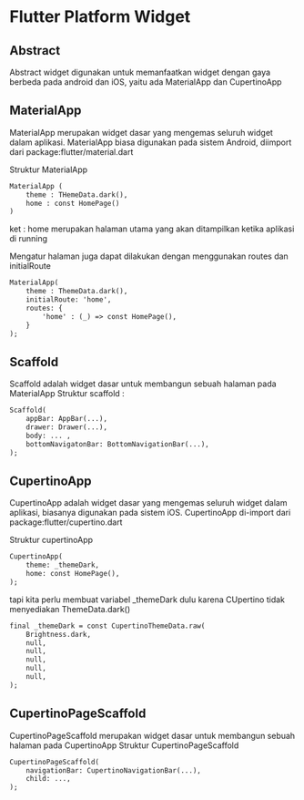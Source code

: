 # Flutter Platform Widget

## Abstract
Abstract widget digunakan untuk memanfaatkan widget dengan gaya berbeda pada android dan iOS, yaitu ada MaterialApp dan CupertinoApp

## MaterialApp
MaterialApp merupakan widget dasar yang mengemas seluruh widget dalam aplikasi. 
MaterialApp biasa digunakan pada sistem Android, diimport dari package:flutter/material.dart

Struktur MaterialApp
```markdown
MaterialApp (
    theme : THemeData.dark(),
    home : const HomePage()
)
```
ket : home merupakan halaman utama yang akan ditampilkan ketika aplikasi di running 

Mengatur halaman juga dapat dilakukan dengan menggunakan routes dan initialRoute
```markdown
MaterialApp(
    theme : ThemeData.dark(),
    initialRoute: 'home',
    routes: {
        'home' : (_) => const HomePage(),
    }
);
```

## Scaffold
Scaffold adalah widget dasar untuk membangun sebuah halaman pada MaterialApp
Struktur scaffold : 
```markdown
Scaffold(
    appBar: AppBar(...),
    drawer: Drawer(...),
    body: ... ,
    bottomNavigatonBar: BottomNavigationBar(...),
);
```

## CupertinoApp
CupertinoApp adalah widget dasar yang mengemas seluruh widget dalam aplikasi, biasanya digunakan pada sistem iOS. CupertinoApp di-import dari package:flutter/cupertino.dart

Struktur cupertinoApp
```markdown
CupertinoApp(
    theme: _themeDark,
    home: const HomePage(),
);
```
tapi kita perlu membuat variabel _themeDark dulu karena CUpertino tidak menyediakan ThemeData.dark()

```markdown
final _themeDark = const CupertinoThemeData.raw(
    Brightness.dark,
    null,
    null,
    null,
    null,
    null,
);
```

## CupertinoPageScaffold
CupertinoPageScaffold merupakan widget dasar untuk membangun sebuah halaman pada CupertinoApp
Struktur CupertinoPageScaffold
```markdown
CupertinoPageScaffold(
    navigationBar: CupertinoNavigationBar(...),
    child: ...,
);



